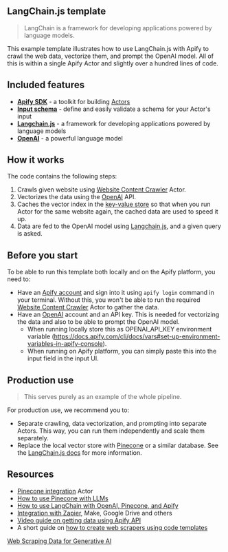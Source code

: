 <!-- This is an Apify template readme -->
## LangChain.js template

> LangChain is a framework for developing applications powered by language models.

This example template illustrates how to use LangChain.js with Apify to crawl the web data, vectorize them, and prompt the OpenAI model. All of this is within a single Apify Actor and slightly over a hundred lines of code.

## Included features

- **[Apify SDK](https://docs.apify.com/sdk/js/)** - a toolkit for building [Actors](https://apify.com/actors)
- **[Input schema](https://docs.apify.com/platform/actors/development/input-schema)** - define and easily validate a schema for your Actor's input
- **[Langchain.js](https://github.com/hwchase17/langchainjs)** - a framework for developing applications powered by language models
- **[OpenAI](https://openai.com/)** - a powerful language model

## How it works

The code contains the following steps:

1. Crawls given website using [Website Content Crawler](https://apify.com/apify/website-content-crawler) Actor.
2. Vectorizes the data using the [OpenAI](https://openai.com/) API.
3. Caches the vector index in the [key-value store](https://docs.apify.com/platform/storage/key-value-store) so that when you run Actor for the same website again, the cached data are used to speed it up.
4. Data are fed to the OpenAI model using [Langchain.js](https://github.com/hwchase17/langchainjs), and a given query is asked.

## Before you start

To be able to run this template both locally and on the Apify platform, you need to:

- Have an [Apify account](https://console.apify.com/) and sign into it using `apify login` command in your terminal. Without this, you won't be able to run the required [Website Content Crawler](https://apify.com/apify/website-content-crawler) Actor to gather the data.
- Have an [OpenAI](https://openai.com/) account and an API key. This is needed for vectorizing the data and also to be able to prompt the OpenAI model.
    - When running locally store this as OPENAI_API_KEY environment variable (https://docs.apify.com/cli/docs/vars#set-up-environment-variables-in-apify-console).
    - When running on Apify platform, you can simply paste this into the input field in the input UI.

## Production use

> This serves purely as an example of the whole pipeline.

For production use, we recommend you to:

- Separate crawling, data vectorization, and prompting into separate Actors. This way, you can run them independently and scale them separately.
- Replace the local vector store with [Pinecone](https://www.pinecone.io/) or a similar database. See the [LangChain.js docs](https://js.langchain.com/docs/) for more information.

## Resources

- [Pinecone integration](https://apify.com/jan.turon/pinecone-integration) Actor
- [How to use Pinecone with LLMs](https://blog.apify.com/what-is-pinecone-why-use-it-with-llms/)
- [How to use LangChain with OpenAI, Pinecone, and Apify](https://blog.apify.com/how-to-use-langchain/)
- [Integration with Zapier](https://apify.com/integrations), Make, Google Drive and others
- [Video guide on getting data using Apify API](https://www.youtube.com/watch?v=ViYYDHSBAKM)
- A short guide on [how to create web scrapers using code templates](https://www.youtube.com/watch?v=u-i-Korzf8w)

[Web Scraping Data for Generative AI](https://www.youtube.com/watch?v=8uvHH-ocSes)
